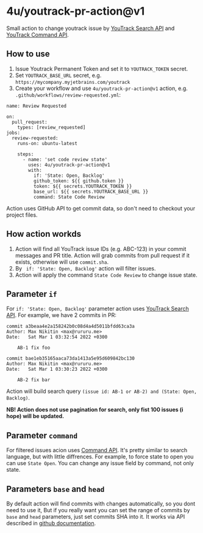 # 4u/youtrack-pr-action@v1

Small action to change youtrack issue by [YouTrack Search API](https://www.jetbrains.com/help/youtrack/standalone/Search-and-Command-Attributes.html) and [YouTrack Command API](https://www.jetbrains.com/help/youtrack/standalone/Command-Reference.html).

## How to use

1. Issue Youtrack Permanent Token and set it to `YOUTRACK_TOKEN` secret.
2. Set `YOUTRACK_BASE_URL` secret, e.g. `https://mycompany.myjetbrains.com/youtrack`
3. Create your workflow and use `4u/youtrack-pr-action@v1` action, e.g. `.github/workflows/review-requested.yml`:

```
name: Review Requested

on:
  pull_request:
    types: [review_requested]
jobs:
  review-requested:
    runs-on: ubuntu-latest

    steps:
      - name: 'set code review state'
        uses: 4u/youtrack-pr-action@v1
        with:
          if: 'State: Open, Backlog'
          github_token: ${{ github.token }}
          token: ${{ secrets.YOUTRACK_TOKEN }}
          base_url: ${{ secrets.YOUTRACK_BASE_URL }}
          command: State Code Review
```

Action uses GitHub API to get commit data, so don't need to checkout your project files.

## How action workds

1. Action will find all YouTrack issue IDs (e.g. ABC-123) in your commit messages and PR title. Action will grab commits from pull request if it exists, otherwise will use `commit.sha`.
2. By ` if: 'State: Open, Backlog'` action will filter issues.
3. Action will apply the command `State Code Review` to change issue state.

## Parameter `if`

For `if: 'State: Open, Backlog'` parameter action uses [YouTrack Search API](<(https://www.jetbrains.com/help/youtrack/standalone/Search-and-Command-Attributes.html)>). For example, we have 2 commits in PR:

```
commit a3beaa4e2a158242b0c08d4a4d5011bfdd63ca3a
Author: Max Nikitin <max@rururu.me>
Date:   Sat Mar 1 03:32:54 2022 +0300

    AB-1 fix foo

commit bae1eb35165aaca73da1413a5e95d609842bc130
Author: Max Nikitin <max@rururu.me>
Date:   Sat Mar 1 03:30:23 2022 +0300

    AB-2 fix bar
```

Action will build search query `(issue id: AB-1 or AB-2) and (State: Open, Backlog)`.

**NB! Action does not use pagination for search, only fist 100 issues (i hope) will be updated.**

## Parameter `command`

For filtered issues acion uses [Command API](https://www.jetbrains.com/help/youtrack/standalone/Command-Reference.html). It's pretty similar to search language, but with little diffrences. For example, to force state to open you can use `State Open`. You can change any issue field by command, not only state.

## Parameters `base` and `head`

By default action will find commits with changes automatically, so you dont need to use it, But if you really want you can set the range of commits by `base` and `head` parameters, just set commits SHA into it. It works via API described in [github documentation](https://docs.github.com/en/rest/reference/commits#compare-two-commits).
